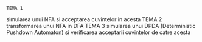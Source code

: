 
 	TEMA 1
 simularea unui NFA si acceptarea cuvintelor in acesta
 	TEMA 2
  transformarea unui NFA in DFA
	TEMA 3
 simularea unui DPDA (Deterministic Pushdown Automaton) si verificarea acceptarii cuvintelor de catre acesta

